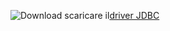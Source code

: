 ![Download scaricare il](../ssms/media/download-icon.png)[driver JDBC](../connect/jdbc/download-microsoft-jdbc-driver-for-sql-server.md)
